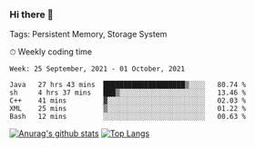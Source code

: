 ### Hi there 👋

Tags: Persistent Memory, Storage System

<!--

[![Anurag's github stats](https://github-readme-stats.vercel.app/api?username=wwyf)](https://github.com/anuraghazra/github-readme-stats)

[![Anurag's github stats](https://github-readme-stats.vercel.app/api?username=wwyf&count_private=true)](https://github.com/anuraghazra/github-readme-stats)


[![Top Langs](https://github-readme-stats.vercel.app/api/top-langs/?username=wwyf&count_private=true&&hide=jupyter%20notebook,html)](https://github.com/anuraghazra/github-readme-stats)



-->


⏱ Weekly coding time

<!--START_SECTION:waka-->
```text
Week: 25 September, 2021 - 01 October, 2021

Java   27 hrs 43 mins  ████████████████████▒░░░░   80.74 % 
sh     4 hrs 37 mins   ███▒░░░░░░░░░░░░░░░░░░░░░   13.46 % 
C++    41 mins         ▓░░░░░░░░░░░░░░░░░░░░░░░░   02.03 % 
XML    25 mins         ▒░░░░░░░░░░░░░░░░░░░░░░░░   01.22 % 
Bash   12 mins         ░░░░░░░░░░░░░░░░░░░░░░░░░   00.63 % 
```
<!--END_SECTION:waka-->



[![Anurag's github stats](https://github-readme-stats.vercel.app/api?username=wwyf&count_private=true&show_icons=true&hide_border=true)](https://github.com/anuraghazra/github-readme-stats) [![Top Langs](https://github-readme-stats.vercel.app/api/top-langs/?username=wwyf&count_private=true&hide=jupyter%20notebook,html,OpenEdge%20ABL&langs_count=10&layout=compact&hide_border=true)](https://github.com/anuraghazra/github-readme-stats)

<!--

[![willianrod's wakatime stats](https://github-readme-stats.vercel.app/api/wakatime?username=wwyf)](https://github.com/anuraghazra/github-readme-stats)


-->
